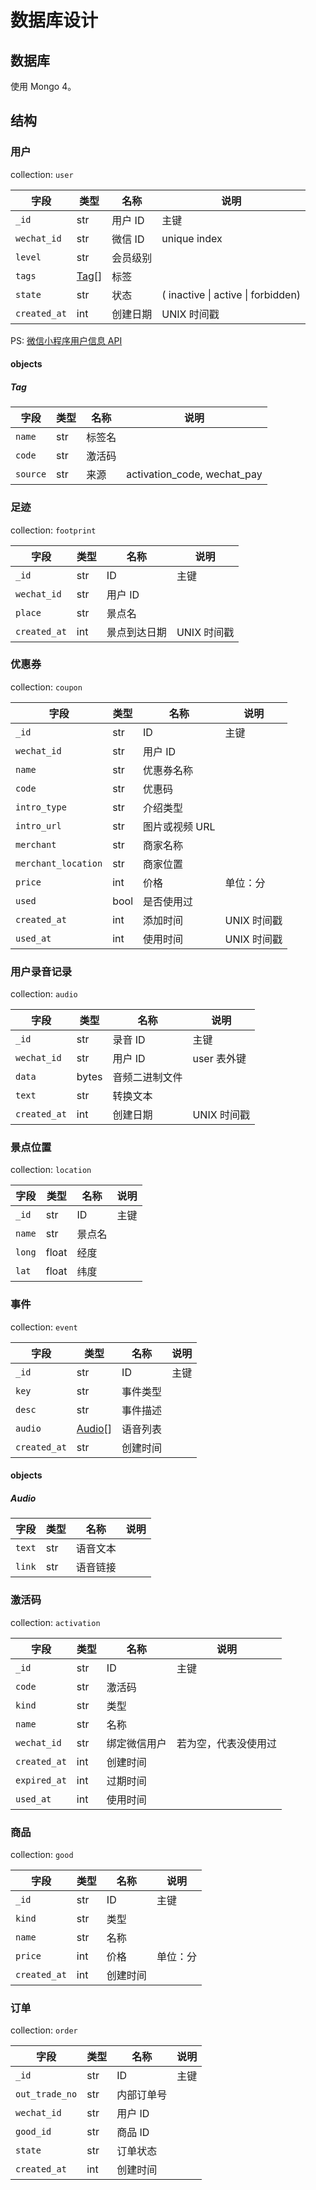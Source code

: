 # 数据库设计

## 数据库

使用 Mongo 4。

## 结构

### 用户

collection: `user`

| 字段         | 类型          | 名称     | 说明                               |
| ------------ | ------------- | -------- | ---------------------------------- |
| `_id`        | str           | 用户 ID  | 主键                               |
| `wechat_id`  | str           | 微信 ID  | unique index                       |
| `level`      | str           | 会员级别 |                                    |
| `tags`       | [Tag](#tag)[] | 标签     |                                    |
| `state`      | str           | 状态     | ( inactive \| active \| forbidden) |
| `created_at` | int           | 创建日期 | UNIX 时间戳                        |

PS: [微信小程序用户信息 API](https://developers.weixin.qq.com/miniprogram/dev/api/UserInfo.html)

#### objects

##### Tag

| 字段     | 类型 | 名称   | 说明                        |
| -------- | ---- | ------ | --------------------------- |
| `name`   | str  | 标签名 |                             |
| `code`   | str  | 激活码 |                             |
| `source` | str  | 来源   | activation_code, wechat_pay |

### 足迹

collection: `footprint`

| 字段         | 类型 | 名称         | 说明        |
| ------------ | ---- | ------------ | ----------- |
| `_id`        | str  | ID           | 主键        |
| `wechat_id`  | str  | 用户 ID      |             |
| `place`      | str  | 景点名       |             |
| `created_at` | int  | 景点到达日期 | UNIX 时间戳 |

### 优惠券

collection: `coupon`

| 字段                | 类型 | 名称           | 说明        |
| ------------------- | ---- | -------------- | ----------- |
| `_id`               | str  | ID             | 主键        |
| `wechat_id`         | str  | 用户 ID        |             |
| `name`              | str  | 优惠券名称     |             |
| `code`              | str  | 优惠码         |             |
| `intro_type`        | str  | 介绍类型       |             |
| `intro_url`         | str  | 图片或视频 URL |             |
| `merchant`          | str  | 商家名称       |             |
| `merchant_location` | str  | 商家位置       |             |
| `price`             | int  | 价格           | 单位：分    |
| `used`              | bool | 是否使用过     |             |
| `created_at`        | int  | 添加时间       | UNIX 时间戳 |
| `used_at`           | int  | 使用时间       | UNIX 时间戳 |

### 用户录音记录

collection: `audio`

| 字段         | 类型  | 名称           | 说明        |
| ------------ | ----- | -------------- | ----------- |
| `_id`        | str   | 录音 ID        | 主键        |
| `wechat_id`  | str   | 用户 ID        | user 表外键 |
| `data`       | bytes | 音频二进制文件 |             |
| `text`       | str   | 转换文本       |             |
| `created_at` | int   | 创建日期       | UNIX 时间戳 |

### 景点位置

collection: `location`

| 字段   | 类型  | 名称   | 说明 |
| ------ | ----- | ------ | ---- |
| `_id`  | str   | ID     | 主键 |
| `name` | str   | 景点名 |      |
| `long` | float | 经度   |      |
| `lat`  | float | 纬度   |      |

### 事件

collection: `event`

| 字段         | 类型              | 名称     | 说明 |
| ------------ | ----------------- | -------- | ---- |
| `_id`        | str               | ID       | 主键 |
| `key`        | str               | 事件类型 |      |
| `desc`       | str               | 事件描述 |      |
| `audio`      | [Audio](#audio)[] | 语音列表 |      |
| `created_at` | str               | 创建时间 |      |

#### objects

##### Audio

| 字段   | 类型 | 名称     | 说明 |
| ------ | ---- | -------- | ---- |
| `text` | str  | 语音文本 |      |
| `link` | str  | 语音链接 |      |

### 激活码

collection: `activation`

| 字段         | 类型 | 名称         | 说明                 |
| ------------ | ---- | ------------ | -------------------- |
| `_id`        | str  | ID           | 主键                 |
| `code`       | str  | 激活码       |                      |
| `kind`       | str  | 类型         |                      |
| `name`       | str  | 名称         |                      |
| `wechat_id`  | str  | 绑定微信用户 | 若为空，代表没使用过 |
| `created_at` | int  | 创建时间     |                      |
| `expired_at` | int  | 过期时间     |                      |
| `used_at`    | int  | 使用时间     |                      |

### 商品

collection: `good`

| 字段         | 类型 | 名称     | 说明     |
| ------------ | ---- | -------- | -------- |
| `_id`        | str  | ID       | 主键     |
| `kind`       | str  | 类型     |          |
| `name`       | str  | 名称     |          |
| `price`      | int  | 价格     | 单位：分 |
| `created_at` | int  | 创建时间 |          |

### 订单

collection: `order`

| 字段           | 类型 | 名称       | 说明 |
| -------------- | ---- | ---------- | ---- |
| `_id`          | str  | ID         | 主键 |
| `out_trade_no` | str  | 内部订单号 |      |
| `wechat_id`    | str  | 用户 ID    |      |
| `good_id`      | str  | 商品 ID    |      |
| `state`        | str  | 订单状态   |      |
| `created_at`   | int  | 创建时间   |      |
